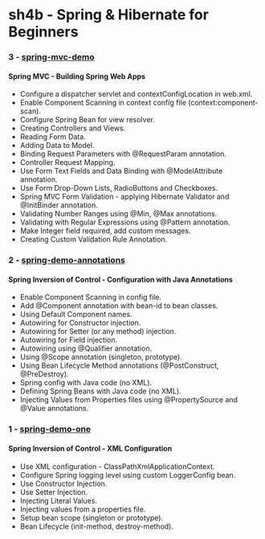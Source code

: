 sh4b - Spring & Hibernate for Beginners
=======================================

### 3 - [spring-mvc-demo](springmvcdemo)

#### Spring MVC - Building Spring Web Apps
* Configure a dispatcher servlet and contextConfigLocation in web.xml.
* Enable Component Scanning in context config file (context:component-scan).
* Configure Spring Bean for view resolver.
* Creating Controllers and Views.
* Reading Form Data.
* Adding Data to Model.
* Binding Request Parameters with @RequestParam annotation.
* Controller Request Mapping.
* Use Form Text Fields and Data Binding with @ModelAttribute annotation.
* Use Form Drop-Down Lists, RadioButtons and Checkboxes.
* Spring MVC Form Validation - applying Hibernate Validator and @InitBinder annotation.
* Validating Number Ranges using @Min, @Max annotations.
* Validating with Regular Expressions using @Pattern annotation.
* Make Integer field required, add custom messages.
* Creating Custom Validation Rule Annotation.

### 2 - [spring-demo-annotations](springdemoannotations)

#### Spring Inversion of Control - Configuration with Java Annotations
* Enable Component Scanning in config file.
* Add @Component annotation with bean-id to bean classes.
* Using Default Component names.
* Autowiring for Constructor injection.
* Autowiring for Setter (or any method) injection.
* Autowiring for Field injection.
* Autowiring using @Qualifier annotation.
* Using @Scope annotation (singleton, prototype).
* Using Bean Lifecycle Method annotations (@PostConstruct, @PreDestroy).
* Spring config with Java code (no XML).
* Defining Spring Beans with Java code (no XML).
* Injecting Values from Properties files using @PropertySource and @Value annotations.

### 1 - [spring-demo-one](springdemoone)

#### Spring Inversion of Control - XML Configuration
* Use XML configuration - ClassPathXmlApplicationContext.
* Configure Spring logging level using custom LoggerConfig bean.
* Use Constructor Injection.
* Use Setter Injection.
* Injecting Literal Values.
* Injecting values from a properties file.
* Setup bean scope (singleton or prototype).
* Bean Lifecycle (init-method, destroy-method).
